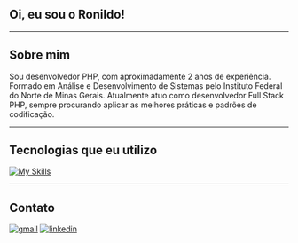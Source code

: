 ## Oi, eu sou o Ronildo!
<hr>

## Sobre mim
Sou desenvolvedor PHP, com aproximadamente 2 anos de experiência. Formado em Análise e Desenvolvimento de Sistemas
pelo Instituto Federal do Norte de Minas Gerais.
Atualmente atuo como desenvolvedor Full Stack PHP, sempre procurando aplicar as melhores práticas e padrões de codificação.

<hr>

## Tecnologias que eu utilizo
[![My Skills](https://skillicons.dev/icons?i=php,laravel,vuejs,mysql,tailwind,bootstrap,git,html,css,docker,linux)](https://skillicons.dev)

<hr>

## Contato
[![gmail](https://skillicons.dev/icons?i=gmail)](mailto:sousaronildo400@gmailcom)
[![linkedin](https://skillicons.dev/icons?i=linkedin)](https://www.linkedin.com/in/ronildosousa)


